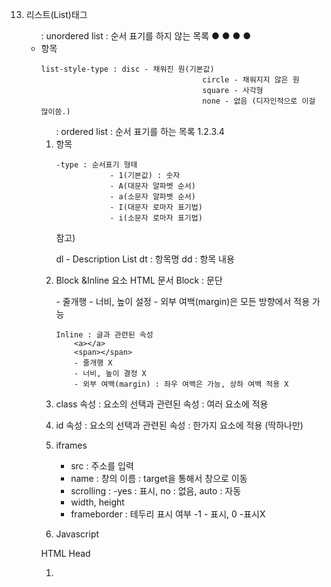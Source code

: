 13. 리스트(List)태그
	<ul> : unordered list : 순서 표기를 하지 않는 목록 ● ● ● ●
		<li>항목</li>
		
		list-style-type : disc - 채워진 원(기본값)
											circle - 채워지지 않은 원
											square - 사각형
											none - 없음 (디자인적으로 이걸 많이씀.)
		
	<ol> : ordered list : 순서 표기를 하는 목록 1.2.3.4
		<li>항목</li>
		
		-type : 순서표기 형태
					- 1(기본값) : 숫자
					- A(대문자 알파벳 순서)
					- a(소문자 알파벳 순서)
					- I(대문자 로마자 표기법)
					- i(소문자 로마자 표기법)
					
	참고) 
	<style>
		.. 적용할 스타일 정의
	</style>
	
	dl - Description List
		dt : 항목명
		dd : 항목 내용
		
14. Block &Inline 요소
	HTML 문서
		Block : 문단
			<p></p>
			<div></div>
			- 줄개행
			- 너비, 높이 설정
			- 외부 여백(margin)은 모든 방향에서 적용 가능
			
		Inline : 글과 관련된 속성
			<a></a>
			<span></span>
			- 줄개행 X
			- 너비, 높이 결정 X
			- 외부 여백(margin) : 좌우 여백은 가능, 상하 여백 적용 X

15. class 속성 : 요소의 선택과 관련된 속성 : 여러 요소에 적용
16. id 속성 : 요소의 선택과 관련된 속성 : 한가지 요소에 적용 (딱하나만)

17. iframes
	- src : 주소를 입력
	- name : 창의 이름 : target을 통해서 창으로 이동
	- scrolling : -yes : 표시, no : 없음, auto : 자동
	- width, height
	- frameborder : 테두리 표시 여부 -1 - 표시, 0 -표시X
	
18. Javascript
	<script>
		자바스크립트 코드
	</script>
	
	
	
	
HTML Head
1. <title> 요소 : 사이트제목 : 탭에 출력
2. <style> 요소 : 스타일시트를 적용하는 태그
3. <link> 요소 : 외부 CSS 파일을 연동할 때
4. <meta> 요소 : 사이트 정보
5. <script> 요소	: 자바스크립트

시멘틱 요소(Semantic Elements)
- 의미를 가진 태그를 의미합니다.이름만 봐도 알 수 있는 태그
	<table>
	<form>
	
	<header> : 상단
	<nav> : 메뉴
	<section> 
	<article>
	<aside> 
	<footer> : 하단
	<main> : 문서의 메인 영역
	
1. 웹페이지의 영역을 정의하는 요소
2. 엔티티<Entities>
	< : &lt;
	> : &gt;
	공백 1개 : &nbsp;
	& :&amp;
	&copy;
	
	
dm.n-mk.kr
Forms

<form>
	<input...>
</form>

	input
		- type : 입력형태
			text : 한줄 텍스트
			password : 비밀번호 전용 - 안보임 처리
			radio : 여러개 중에서 한개 선택 (join.html)
				name 속성이 같아야 하나의 그룹으로 묶인다. 값이 같으면 하나만 선택가능하게 바뀜
			
				label 태그로 감싸면 텍스트를 클릭해도 선택, 해제가 된다.
			checkbox : 여러개 중에서 여러개 선택
				name 속성이 같아야 하나의 그룹으로 묶인다.
				
				checked : checkbox, radio 에서 체크된 상태
				
			date : 날짜 형식
			email : 이메일 형식 - 제출시에 형식을 체크, 형식이 이메일이 아니면 제출 X
			number : 숫자 형식
			color : 색상 선택
			range : 범위
				min : 최소값
				max : 최대값
				step : 증감단위
				
				
				
			submit : 양식 제출
				value : 버튼명
				
			reset : 입력항목 취소 :다시 입력
				
				button (강사님이 submit 보다 더 선호하심)
					- type: button : 일반버튼
									submit : 제출버튼
									reset : 입력항목을 취소 : 다시 입력
			
			join.html?userType=on&hobby=on&hobby=on&hobby=on
			이름=값&이름=값
			
			
		- name : 전송 데이터 항목의 이름
		
		- value : 입력 항목의 값

		- required : 필수 입력 항목
								- 미 기입시 제출 불가
		

select : 여러개중에서 선택(1개 또는 여러개)
	option
		- value
		
		
		
